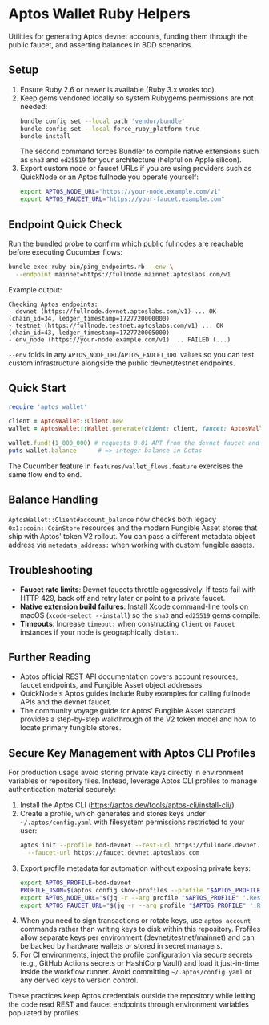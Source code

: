 # Aptos Wallet Ruby Helpers

Utilities for generating Aptos devnet accounts, funding them through the
public faucet, and asserting balances in BDD scenarios.

## Setup

1. Ensure Ruby 2.6 or newer is available (Ruby 3.x works too).
2. Keep gems vendored locally so system Rubygems permissions are not needed:
   ```bash
   bundle config set --local path 'vendor/bundle'
   bundle config set --local force_ruby_platform true
   bundle install
   ```
   The second command forces Bundler to compile native extensions such as
   `sha3` and `ed25519` for your architecture (helpful on Apple silicon).
3. Export custom node or faucet URLs if you are using providers such as
   QuickNode or an Aptos fullnode you operate yourself:
   ```bash
   export APTOS_NODE_URL="https://your-node.example.com/v1"
   export APTOS_FAUCET_URL="https://your-faucet.example.com"
   ```

## Endpoint Quick Check

Run the bundled probe to confirm which public fullnodes are reachable before
executing Cucumber flows:

```bash
bundle exec ruby bin/ping_endpoints.rb --env \
  --endpoint mainnet=https://fullnode.mainnet.aptoslabs.com/v1
```

Example output:

```
Checking Aptos endpoints:
- devnet (https://fullnode.devnet.aptoslabs.com/v1) ... OK (chain_id=34, ledger_timestamp=1727720000000)
- testnet (https://fullnode.testnet.aptoslabs.com/v1) ... OK (chain_id=43, ledger_timestamp=1727720005000)
- env_node (https://your-node.example.com/v1) ... FAILED (...)
```

`--env` folds in any `APTOS_NODE_URL`/`APTOS_FAUCET_URL` values so you can test
custom infrastructure alongside the public devnet/testnet endpoints.

## Quick Start

```ruby
require 'aptos_wallet'

client = AptosWallet::Client.new
wallet = AptosWallet::Wallet.generate(client: client, faucet: AptosWallet::Faucet.new)

wallet.fund!(1_000_000) # requests 0.01 APT from the devnet faucet and waits for confirmation
puts wallet.balance      # => integer balance in Octas
```

The Cucumber feature in `features/wallet_flows.feature` exercises the same
flow end to end.

## Balance Handling

`AptosWallet::Client#account_balance` now checks both legacy
`0x1::coin::CoinStore` resources and the modern Fungible Asset stores that
ship with Aptos' token V2 rollout. You can pass a different metadata object
address via `metadata_address:` when working with custom fungible assets.

## Troubleshooting

- **Faucet rate limits**: Devnet faucets throttle aggressively. If tests fail
  with HTTP 429, back off and retry later or point to a private faucet.
- **Native extension build failures**: Install Xcode command-line tools on macOS
  (`xcode-select --install`) so the `sha3` and `ed25519` gems compile.
- **Timeouts**: Increase `timeout:` when constructing `Client` or `Faucet`
  instances if your node is geographically distant.

## Further Reading

- Aptos official REST API documentation covers account resources, faucet
  endpoints, and Fungible Asset object addresses.
- QuickNode's Aptos guides include Ruby examples for calling fullnode APIs
  and the devnet faucet.
- The community voyage guide for Aptos' Fungible Asset standard provides a
  step-by-step walkthrough of the V2 token model and how to locate primary
  fungible stores.

## Secure Key Management with Aptos CLI Profiles

For production usage avoid storing private keys directly in environment
variables or repository files. Instead, leverage Aptos CLI profiles to manage
authentication material securely:

1. Install the Aptos CLI (https://aptos.dev/tools/aptos-cli/install-cli/).
2. Create a profile, which generates and stores keys under
   `~/.aptos/config.yaml` with filesystem permissions restricted to your user:
   ```bash
   aptos init --profile bdd-devnet --rest-url https://fullnode.devnet.aptoslabs.com/v1 \
     --faucet-url https://faucet.devnet.aptoslabs.com
   ```
3. Export profile metadata for automation without exposing private keys:
   ```bash
   export APTOS_PROFILE=bdd-devnet
   PROFILE_JSON=$(aptos config show-profiles --profile "$APTOS_PROFILE")
   export APTOS_NODE_URL="$(jq -r --arg profile "$APTOS_PROFILE" '.Result[$profile].rest_url' <<<"$PROFILE_JSON")"
   export APTOS_FAUCET_URL="$(jq -r --arg profile "$APTOS_PROFILE" '.Result[$profile].faucet_url' <<<"$PROFILE_JSON")"
   ```
4. When you need to sign transactions or rotate keys, use `aptos account`
   commands rather than writing keys to disk within this repository. Profiles
   allow separate keys per environment (devnet/testnet/mainnet) and can be
   backed by hardware wallets or stored in secret managers.
5. For CI environments, inject the profile configuration via secure secrets
   (e.g., GitHub Actions secrets or HashiCorp Vault) and load it just-in-time
   inside the workflow runner. Avoid committing `~/.aptos/config.yaml` or any
   derived keys to version control.

These practices keep Aptos credentials outside the repository while letting the
code read REST and faucet endpoints through environment variables populated by
profiles.
